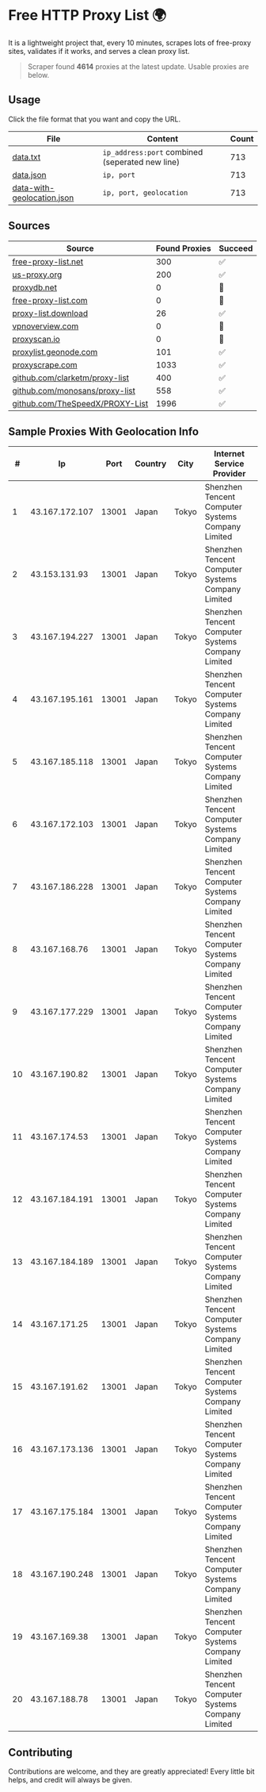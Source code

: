 
# Free HTTP Proxy List 🌍

It is a lightweight project that, every 10 minutes, scrapes lots of free-proxy sites, validates if it works, and serves a clean proxy list.


> Scraper found **4614** proxies at the latest update. Usable proxies are below.

## Usage

Click the file format that you want and copy the URL.


|File|Content|Count|
|----|-------|-----|
|[data.txt](https://raw.githubusercontent.com/themiralay/Proxy-List-World/master/data.txt)|`ip_address:port` combined (seperated new line)|713|
|[data.json](https://raw.githubusercontent.com/themiralay/Proxy-List-World/master/data.json)|`ip, port`|713|
|[data-with-geolocation.json](https://raw.githubusercontent.com/themiralay/Proxy-List-World/master/data-with-geolocation.json)|`ip, port, geolocation`|713|

## Sources

|Source|Found Proxies|Succeed|
|------|-------------|-------|
|[free-proxy-list.net](https://free-proxy-list.net)|300|✅|
|[us-proxy.org](https://www.us-proxy.org)|200|✅|
|[proxydb.net](http://proxydb.net)|0|🚫|
|[free-proxy-list.com](https://free-proxy-list.com/?page=&port=&type%5B%5D=http&type%5B%5D=https&up_time=0&search=Search)|0|🚫|
|[proxy-list.download](https://www.proxy-list.download/HTTP)|26|✅|
|[vpnoverview.com](https://vpnoverview.com/privacy/anonymous-browsing/free-proxy-servers)|0|🚫|
|[proxyscan.io](https://www.proxyscan.io)|0|🚫|
|[proxylist.geonode.com](https://proxylist.geonode.com/api/proxy-list?limit=300&page=1&sort_by=lastChecked&sort_type=desc&protocols=http,https)|101|✅|
|[proxyscrape.com](https://api.proxyscrape.com/v2/?request=displayproxies&protocol=http&timeout=10000&country=all&ssl=all&anonymity=all)|1033|✅|
|[github.com/clarketm/proxy-list](https://raw.githubusercontent.com/clarketm/proxy-list/master/proxy-list-raw.txt)|400|✅|
|[github.com/monosans/proxy-list](https://raw.githubusercontent.com/monosans/proxy-list/main/proxies/http.txt)|558|✅|
|[github.com/TheSpeedX/PROXY-List](https://raw.githubusercontent.com/TheSpeedX/PROXY-List/master/http.txt)|1996|✅|


## Sample Proxies With Geolocation Info

|#|Ip|Port|Country|City|Internet Service Provider|
|-|--|----|-------|----|-------------------------|
|1|43.167.172.107|13001|Japan|Tokyo|Shenzhen Tencent Computer Systems Company Limited|
|2|43.153.131.93|13001|Japan|Tokyo|Shenzhen Tencent Computer Systems Company Limited|
|3|43.167.194.227|13001|Japan|Tokyo|Shenzhen Tencent Computer Systems Company Limited|
|4|43.167.195.161|13001|Japan|Tokyo|Shenzhen Tencent Computer Systems Company Limited|
|5|43.167.185.118|13001|Japan|Tokyo|Shenzhen Tencent Computer Systems Company Limited|
|6|43.167.172.103|13001|Japan|Tokyo|Shenzhen Tencent Computer Systems Company Limited|
|7|43.167.186.228|13001|Japan|Tokyo|Shenzhen Tencent Computer Systems Company Limited|
|8|43.167.168.76|13001|Japan|Tokyo|Shenzhen Tencent Computer Systems Company Limited|
|9|43.167.177.229|13001|Japan|Tokyo|Shenzhen Tencent Computer Systems Company Limited|
|10|43.167.190.82|13001|Japan|Tokyo|Shenzhen Tencent Computer Systems Company Limited|
|11|43.167.174.53|13001|Japan|Tokyo|Shenzhen Tencent Computer Systems Company Limited|
|12|43.167.184.191|13001|Japan|Tokyo|Shenzhen Tencent Computer Systems Company Limited|
|13|43.167.184.189|13001|Japan|Tokyo|Shenzhen Tencent Computer Systems Company Limited|
|14|43.167.171.25|13001|Japan|Tokyo|Shenzhen Tencent Computer Systems Company Limited|
|15|43.167.191.62|13001|Japan|Tokyo|Shenzhen Tencent Computer Systems Company Limited|
|16|43.167.173.136|13001|Japan|Tokyo|Shenzhen Tencent Computer Systems Company Limited|
|17|43.167.175.184|13001|Japan|Tokyo|Shenzhen Tencent Computer Systems Company Limited|
|18|43.167.190.248|13001|Japan|Tokyo|Shenzhen Tencent Computer Systems Company Limited|
|19|43.167.169.38|13001|Japan|Tokyo|Shenzhen Tencent Computer Systems Company Limited|
|20|43.167.188.78|13001|Japan|Tokyo|Shenzhen Tencent Computer Systems Company Limited|



## Contributing

Contributions are welcome, and they are greatly appreciated! Every
little bit helps, and credit will always be given.

